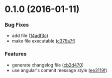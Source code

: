<a name="0.1.0"></a>
# 0.1.0 (2016-01-11)


### Bug Fixes

* add file ([14adf3c](https://github.com/gaowhen/task-master/commit/14adf3c))
* make file executable ([c375a7f](https://github.com/gaowhen/task-master/commit/c375a7f))

### Features

* generate changelog file ([cb2d470](https://github.com/gaowhen/task-master/commit/cb2d470))
* use angular's commit message style ([ee3119f](https://github.com/gaowhen/task-master/commit/ee3119f))



